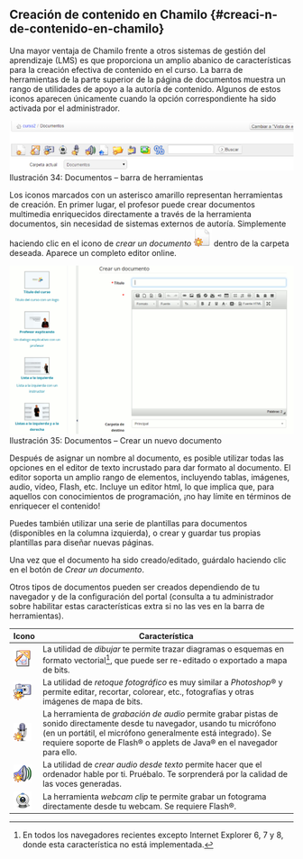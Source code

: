 ## Creación de contenido en Chamilo {#creaci-n-de-contenido-en-chamilo}

Una mayor ventaja de Chamilo frente a otros sistemas de gestión del aprendizaje (LMS) es que proporciona un amplio abanico de características para la creación efectiva de contenido en el curso. La barra de herramientas de la parte superior de la página de documentos muestra un rango de utilidades de apoyo a la autoría de contenido. Algunos de estos iconos aparecen únicamente cuando la opción correspondiente ha sido activada por el administrador.

![](../assets/graphics122.png)Ilustración 34: Documentos – barra de herramientas

Los iconos marcados con un asterisco amarillo representan herramientas de creación. En primer lugar, el profesor puede crear documentos multimedia enriquecidos directamente a través de la herramienta documentos, sin necesidad de sistemas externos de autoría. Simplemente haciendo clic en el icono de _crear un documento_ ![](../assets/graphics118.png) dentro de la carpeta deseada. Aparece un completo editor online.

![](../assets/images39.png)Ilustración 35: Documentos – Crear un nuevo documento

Después de asignar un nombre al documento, es posible utilizar todas las opciones en el editor de texto incrustado para dar formato al documento. El editor soporta un amplio rango de elementos, incluyendo tablas, imágenes, audio, vídeo, Flash, etc. Incluye un editor html, lo que implica que, para aquellos con conocimientos de programación, ¡no hay límite en términos de enriquecer el contenido!

Puedes también utilizar una serie de plantillas para documentos (disponibles en la columna izquierda), o crear y guardar tus propias plantillas para diseñar nuevas páginas.

Una vez que el documento ha sido creado/editado, guárdalo haciendo clic en el botón de _Crear un documento_.

Otros tipos de documentos pueden ser creados dependiendo de tu navegador y de la configuración del portal (consulta a tu administrador sobre habilitar estas características extra si no las ves en la barra de herramientas).

| Icono | Característica |
| --- | --- |
| ![](../assets/images40.png) | La utilidad de _dibujar_ te permite trazar diagramas o esquemas en formato vectorial[^8], que puede ser re-editado o exportado a mapa de bits. |
| ![](../assets/images41.png) | La utilidad de _retoque fotográfico_ es muy similar a _Photoshop_® y permite editar, recortar, colorear, etc., fotografías y otras imágenes de mapa de bits. |
| ![](../assets/images42.png) | La herramienta de _grabación de audio_ permite grabar pistas de sonido directamente desde tu navegador, usando tu micrófono (en un portátil, el micrófono generalmente está integrado). Se requiere soporte de Flash® o applets de Java® en el navegador para ello. |
| ![](../assets/images43.png) | La utilidad de _crear audio desde texto_ permite hacer que el ordenador hable por ti. Pruébalo. Te sorprenderá por la calidad de las voces generadas. |
| ![](../assets/images287.png) | La herramienta _webcam clip_ te permite grabar un fotograma directamente desde tu webcam. Se requiere Flash®. |

[^8]: En todos los navegadores recientes excepto Internet Explorer 6, 7 y 8, donde esta característica no está implementada.